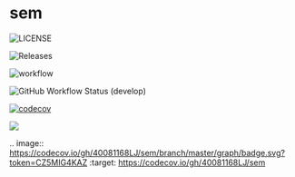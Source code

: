 # sem

![LICENSE](https://img.shields.io/github/license/40346200Aidan/sem.svg?style=flat-square)

![Releases](https://img.shields.io/github/release/40346200Aidan/sem/all.svg?style=flat-square)

![workflow](https://github.com/40346200Aidan/sem/actions/workflows/main.yml/badge.svg)

![GitHub Workflow Status (develop)](https://img.shields.io/github/workflow/status/40346200Aidan/sem/Workflow1/development?style=flat-square)

[![codecov](https://codecov.io/gh/40081168LJ/sem/branch/master/graph/badge.svg?token=CZ5MIG4KAZ)](https://codecov.io/gh/40081168LJ/sem)

<a href="https://codecov.io/gh/40081168LJ/sem" > 
 <img src="https://codecov.io/gh/40081168LJ/sem/branch/master/graph/badge.svg?token=CZ5MIG4KAZ"/> 
 </a>

.. image:: https://codecov.io/gh/40081168LJ/sem/branch/master/graph/badge.svg?token=CZ5MIG4KAZ
:target: https://codecov.io/gh/40081168LJ/sem
